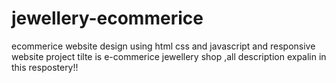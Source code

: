 # jewellery-ecommerice

ecommerice website design using html css and javascript and responsive website 
project tilte is e-commerice jewellery shop ,all description expalin in this respostery!!
